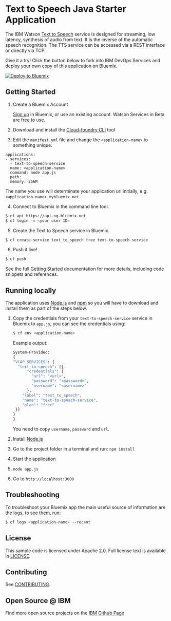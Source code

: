 # Text to Speech Java Starter Application

  The IBM Watson [Text to Speech][service_url] service is designed for streaming, low latency, synthesis of audio from text. It is the inverse of the automatic speech recognition. The TTS service can be accessed via a REST interface or directly via TCP.

Give it a try! Click the button below to fork into IBM DevOps Services and deploy your own copy of this application on Bluemix.

[![Deploy to Bluemix](https://bluemix.net/deploy/button.png)](https://bluemix.net/deploy?repository=https://github.com/watson-developer-cloud/text-to-speech-nodejs.git)

## Getting Started

1. Create a Bluemix Account

    [Sign up][sign_up] in Bluemix, or use an existing account. Watson Services in Beta are free to use.

2. Download and install the [Cloud-foundry CLI][cloud_foundry] tool

3. Edit the `manifest.yml` file and change the `<application-name>` to something unique.
  ```none
  applications:
  - services:
    - text-to-speech-service
    name: <application-name>
    command: node app.js
    path: .
    memory: 256M
  ```
  The name you use will determinate your application url initially, e.g. `<application-name>.mybluemix.net`.

4. Connect to Bluemix in the command line tool.
  ```sh
  $ cf api https://api.ng.bluemix.net
  $ cf login -u <your user ID>
  ```

5. Create the Text to Speech service in Bluemix.
  ```sh
  $ cf create-service text_to_speech free text-to-speech-service
  ```

6. Push it live!
  ```sh
  $ cf push
  ```

See the full [Getting Started][getting_started] documentation for more details, including code snippets and references.

## Running locally
  The application uses [Node.js](http://nodejs.org/) and [npm](https://www.npmjs.com/) so you will have to download and install them as part of the steps below.

1. Copy the credentials from your `text-to-speech-service` service in Bluemix to `app.js`, you can see the credentials using:

    ```sh
    $ cf env <application-name>
    ```
    Example output:
    ```sh
    System-Provided:
    {
    "VCAP_SERVICES": {
      "text_to_speech": [{
          "credentials": {
            "url": "<url>",
            "password": "<password>",
            "username": "<username>"
          },
        "label": "text_to_speech",
        "name": "text-to-speech-service",
        "plan": "free"
     }]
    }
    }
    ```

    You need to copy `username`, `password` and `url`.

2. Install [Node.js](http://nodejs.org/)
3. Go to the project folder in a terminal and run:
    `npm install`
4. Start the application
5.  `node app.js`
6. Go to `http://localhost:3000`

## Troubleshooting

To troubleshoot your Bluemix app the main useful source of information are the logs, to see them, run:

  ```sh
  $ cf logs <application-name> --recent
  ```

## License

  This sample code is licensed under Apache 2.0. Full license text is available in [LICENSE](LICENSE).

## Contributing

  See [CONTRIBUTING](CONTRIBUTING.md).

## Open Source @ IBM
  Find more open source projects on the [IBM Github Page](http://ibm.github.io/)

[service_url]: http://www.ibm.com/smarterplanet/us/en/ibmwatson/developercloud/text-to-speech.html
[cloud_foundry]: https://github.com/cloudfoundry/cli
[getting_started]: http://www.ibm.com/smarterplanet/us/en/ibmwatson/developercloud/doc/getting_started/
[sign_up]: https://apps.admin.ibmcloud.com/manage/trial/bluemix.html?cm_mmc=WatsonDeveloperCloud-_-LandingSiteGetStarted-_-x-_-CreateAnAccountOnBluemixCLI
